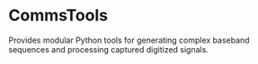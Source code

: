 # CommsTools
Provides modular Python tools for generating complex baseband sequences and processing captured digitized signals.
